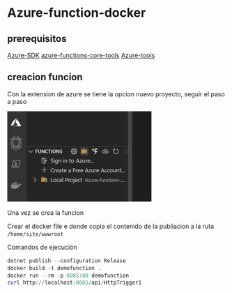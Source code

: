 # Azure-function-docker

## prerequisitos

[Azure-SDK](https://azure.microsoft.com/en-us/downloads/)
[azure-functions-core-tools](https://github.com/Azure/azure-functions-core-tools/releases/tag/3.0.3477)
[Azure-tools](https://marketplace.visualstudio.com/items?itemName=ms-vscode.vscode-node-azure-pack)

## creacion funcion

Con la extension de azure se tiene la opcion nuevo proyecto, seguir el paso a paso

![](images\CRecion.png)


Una vez se crea la funcion

Crear el docker file e donde copia el contenido de la publiacion a la ruta `/home/site/wwwroot`

Comandos de ejecución
```powershell
dotnet publish --configuration Release
docker build -t demofunction .    
docker run --rm -p 8085:80 demofunction
curl http://localhost:8085/api/HttpTrigger1
```